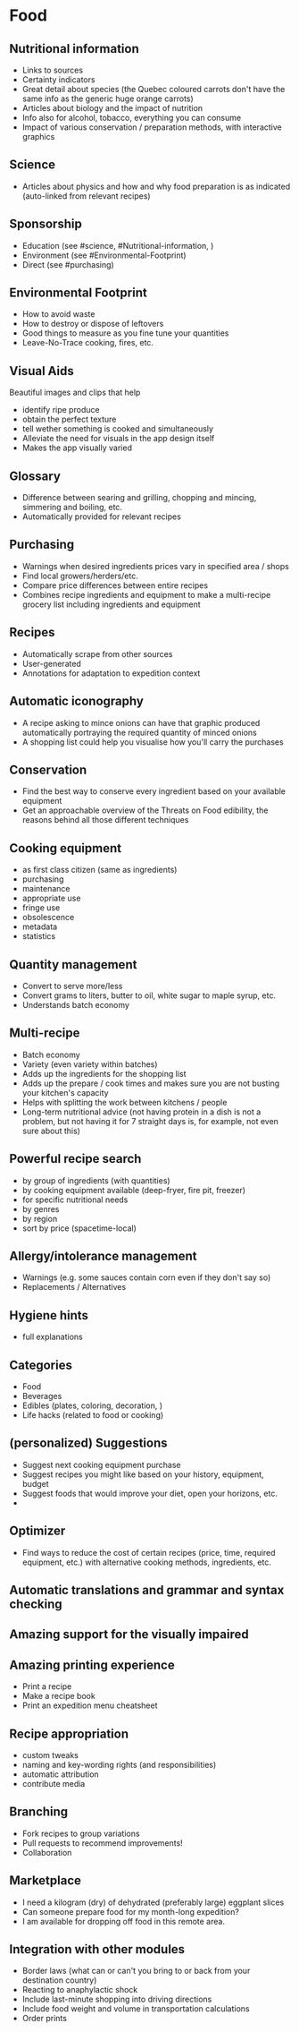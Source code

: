 # Food

## Nutritional information
- Links to sources
- Certainty indicators
- Great detail about species (the Quebec coloured carrots don't have the same info as the generic huge orange carrots)
- Articles about biology and the impact of nutrition
- Info also for alcohol, tobacco, everything you can consume
- Impact of various conservation / preparation methods, with interactive graphics

## Science
- Articles about physics and how and why food preparation is as indicated (auto-linked from relevant recipes)

## Sponsorship
- Education (see #science, #Nutritional-information, )
- Environment (see #Environmental-Footprint)
- Direct (see #purchasing)

## Environmental Footprint
- How to avoid waste
- How to destroy or dispose of leftovers
- Good things to measure as you fine tune your quantities
- Leave-No-Trace cooking, fires, etc.

## Visual Aids
Beautiful images and clips that help
  - identify ripe produce
  - obtain the perfect texture
  - tell wether something is cooked
and simultaneously
  - Alleviate the need for visuals in the app design itself
  - Makes the app visually varied

## Glossary
- Difference between searing and grilling, chopping and mincing, simmering and boiling, etc.
- Automatically provided for relevant recipes

## Purchasing
- Warnings when desired ingredients prices vary in specified area / shops
- Find local growers/herders/etc.
- Compare price differences between entire recipes
- Combines recipe ingredients and equipment to make a multi-recipe grocery list including ingredients and equipment

## Recipes
- Automatically scrape from other sources
- User-generated
- Annotations for adaptation to expedition context

## Automatic iconography
- A recipe asking to mince onions can have that graphic produced automatically portraying the required quantity of minced onions
- A shopping list could help you visualise how you'll carry the purchases

## Conservation
- Find the best way to conserve every ingredient based on your available equipment
- Get an approachable overview of the Threats on Food edibility, the reasons behind all those different techniques

## Cooking equipment
- as first class citizen (same as ingredients)
- purchasing
- maintenance
- appropriate use
- fringe use
- obsolescence
- metadata
- statistics

## Quantity management
- Convert to serve more/less
- Convert grams to liters, butter to oil, white sugar to maple syrup, etc.
- Understands batch economy

## Multi-recipe
- Batch economy
- Variety (even variety within batches)
- Adds up the ingredients for the shopping list
- Adds up the prepare / cook times and makes sure you are not busting your kitchen's capacity
- Helps with splitting the work between kitchens / people
- Long-term nutritional advice (not having protein in a dish is not a problem, but not having it for 7 straight days is, for example, not even sure about this)

## Powerful recipe search
- by group of ingredients (with quantities)
- by cooking equipment available (deep-fryer, fire pit, freezer)
- for specific nutritional needs
- by genres
- by region
- sort by price (spacetime-local)


## Allergy/intolerance management
- Warnings (e.g. some sauces contain corn even if they don't say so)
- Replacements / Alternatives

## Hygiene hints
- full explanations

## Categories
- Food
- Beverages
- Edibles (plates, coloring, decoration, )
- Life hacks (related to food or cooking)

## (personalized) Suggestions
- Suggest next cooking equipment purchase
- Suggest recipes you might like based on your history, equipment, budget
- Suggest foods that would improve your diet, open your horizons, etc.
-

## Optimizer
- Find ways to reduce the cost of certain recipes (price, time, required equipment, etc.) with alternative cooking methods, ingredients, etc.

## Automatic translations and grammar and syntax checking

## Amazing support for the visually impaired

## Amazing printing experience
- Print a recipe
- Make a recipe book
- Print an expedition menu cheatsheet

## Recipe appropriation
- custom tweaks
- naming and key-wording rights (and responsibilities)
- automatic attribution
- contribute media

## Branching
- Fork recipes to group variations
- Pull requests to recommend improvements!
- Collaboration

## Marketplace
- I need a kilogram (dry) of dehydrated (preferably large) eggplant slices
- Can someone prepare food for my month-long expedition?
- I am available for dropping off food in this remote area.

## Integration with other modules

- Border laws (what can or can't you bring to or back from your destination country)
- Reacting to anaphylactic shock
- Include last-minute shopping into driving directions
- Include food weight and volume in transportation calculations
- Order prints
